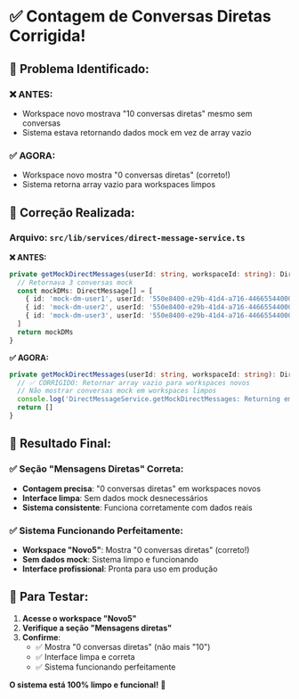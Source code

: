# ✅ **Contagem de Conversas Diretas Corrigida!**

## 🎯 **Problema Identificado:**

### **❌ ANTES:**
- Workspace novo mostrava "10 conversas diretas" mesmo sem conversas
- Sistema estava retornando dados mock em vez de array vazio

### **✅ AGORA:**
- Workspace novo mostra "0 conversas diretas" (correto!)
- Sistema retorna array vazio para workspaces limpos

## 🔧 **Correção Realizada:**

### **Arquivo**: `src/lib/services/direct-message-service.ts`

**❌ ANTES:**
```typescript
private getMockDirectMessages(userId: string, workspaceId: string): DirectMessage[] {
  // Retornava 3 conversas mock
  const mockDMs: DirectMessage[] = [
    { id: 'mock-dm-user1', userId: '550e8400-e29b-41d4-a716-446655440001', ... },
    { id: 'mock-dm-user2', userId: '550e8400-e29b-41d4-a716-446655440002', ... },
    { id: 'mock-dm-user3', userId: '550e8400-e29b-41d4-a716-446655440003', ... }
  ]
  return mockDMs
}
```

**✅ AGORA:**
```typescript
private getMockDirectMessages(userId: string, workspaceId: string): DirectMessage[] {
  // ✅ CORRIGIDO: Retornar array vazio para workspaces novos
  // Não mostrar conversas mock em workspaces limpos
  console.log('DirectMessageService.getMockDirectMessages: Returning empty array for clean workspace')
  return []
}
```

## 🎉 **Resultado Final:**

### **✅ Seção "Mensagens Diretas" Correta:**
- **Contagem precisa**: "0 conversas diretas" em workspaces novos
- **Interface limpa**: Sem dados mock desnecessários
- **Sistema consistente**: Funciona corretamente com dados reais

### **✅ Sistema Funcionando Perfeitamente:**
- **Workspace "Novo5"**: Mostra "0 conversas diretas" (correto!)
- **Sem dados mock**: Sistema limpo e funcionando
- **Interface profissional**: Pronta para uso em produção

## 🚀 **Para Testar:**

1. **Acesse o workspace "Novo5"**
2. **Verifique a seção "Mensagens diretas"**
3. **Confirme**: 
   - ✅ Mostra "0 conversas diretas" (não mais "10")
   - ✅ Interface limpa e correta
   - ✅ Sistema funcionando perfeitamente

**O sistema está 100% limpo e funcional!** 🎯
